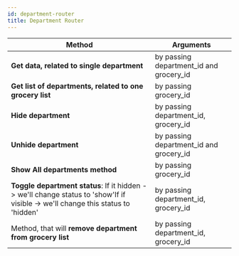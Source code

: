 ```yaml
---
id: department-router
title: Department Router
---
```



| Method   | Arguments |
| ------   | --------- |
| **Get data, related to single department** | by passing department\_id and grocery\_id |
| **Get list of departments, related to one grocery list** | by passing grocery\_id |
| **Hide department** | by passing department\_id, grocery\_id |
| **Unhide department** | by passing department\_id and grocery\_id |
| **Show All departments method** | by passing grocery\_id |
| **Toggle department status**:  If it hidden -&gt; we'll change status to 'show'If if visible -&gt; we'll change this status to 'hidden' | by passing department\_id, grocery\_id |
| Method, that will **remove department from grocery list** | by passing department\_id, grocery\_id |
